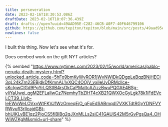 ```yaml
---
title: perseveration
date: 2023-02-16T18:30:53.086Z
draftDate: 2023-02-16T18:07:36.439Z
draft: drafts://open?uuid=49AAD95E-C282-46CB-A0F7-40F646799106
github: https://github.com/tepiton/tepiton/blob/main/src/posts/49aad95e-c282-46cb-a0f7-40f646799106.md
newlines: false
---
```

I built this thing. Now let's see what it's for.
<!-- excerpt -->

Does oembed work on the gift NYT articles?

{% oembed "https://www.nytimes.com/2023/02/15/world/americas/pablo-neruda-death-mystery.html?unlocked_article_code=5hFo9bmKyWvROR1jWvNWiDkQDgpLeBqzBNjHECi3qL24kZm23EBjdkDfKmnAL1vXQC4OOjV_vxiIeUvDRMcllce-sKcIgwClGd9PgYrLQStIB4rsOkCaPMaItcAZizzBwuPQGAE4BSg-vliYaUwei_qgM2EFLallwCz7NemhyTbZlHT4cXB21QWXOcGyLgk78k1iFdEVcLCT39_Livb-leEWxWeLOVxyWtFKVJ1WzOmeqEjO_gFpEdSABmqdI7VXKTdtRGyYDNFVYRWvufl3rIlcajdGBt-bhUIKLvBE1qz2PjoCS5fiBIBg2qJXnMLLs2siC41GAUlS42M5rGvPgsQa4_OHWiWZKgM&smid=url-share"  %}
